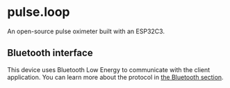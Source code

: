 # pulse.loop

An open-source pulse oximeter built with an ESP32C3.

## Bluetooth interface

This device uses Bluetooth Low Energy to communicate with the client application.
You can learn more about the protocol in [the Bluetooth section](docs/bluetooth/index.md).
